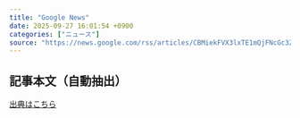 ```yaml
---
title: "Google News"
date: 2025-09-27 16:01:54 +0900
categories: ["ニュース"]
source: "https://news.google.com/rss/articles/CBMiekFVX3lxTE1mQjFNcGc3ZkRibG1QR1B4Tldhc0lBemNfNm03MXBBbUtXM3Y0RWREc05RRG92cHFWMjNCeVp4ZnlMZFY3M3lMeGk3Q1dMMmJBZlZENjRCTHd4cjhsbjVGNVJucVhpRXdLUnd2cjlfamEwd0dJMkppTkRB?oc=5"
---
```


## 記事本文（自動抽出）
<body class="y0K44d EA71Tc" id="readabilityBody"></body>

[出典はこちら](https://news.google.com/rss/articles/CBMiekFVX3lxTE1mQjFNcGc3ZkRibG1QR1B4Tldhc0lBemNfNm03MXBBbUtXM3Y0RWREc05RRG92cHFWMjNCeVp4ZnlMZFY3M3lMeGk3Q1dMMmJBZlZENjRCTHd4cjhsbjVGNVJucVhpRXdLUnd2cjlfamEwd0dJMkppTkRB?oc=5)
